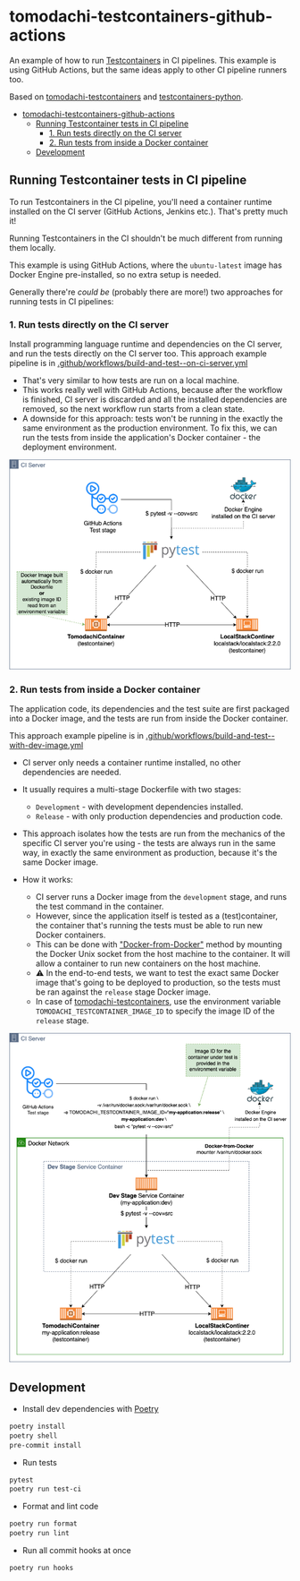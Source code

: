 # tomodachi-testcontainers-github-actions

An example of how to run [Testcontainers](https://testcontainers.com/) in CI pipelines.
This example is using GitHub Actions, but the same ideas apply to other CI pipeline runners too.

Based on [tomodachi-testcontainers](https://github.com/filipsnastins/tomodachi-testcontainers)
and [testcontainers-python](https://github.com/testcontainers/testcontainers-python).

- [tomodachi-testcontainers-github-actions](#tomodachi-testcontainers-github-actions)
  - [Running Testcontainer tests in CI pipeline](#running-testcontainer-tests-in-ci-pipeline)
    - [1. Run tests directly on the CI server](#1-run-tests-directly-on-the-ci-server)
    - [2. Run tests from inside a Docker container](#2-run-tests-from-inside-a-docker-container)
  - [Development](#development)

## Running Testcontainer tests in CI pipeline

To run Testcontainers in the CI pipeline, you'll need a container runtime installed
on the CI server (GitHub Actions, Jenkins etc.). That's pretty much it!

Running Testcontainers in the CI shouldn't be much different from running them locally.

This example is using GitHub Actions, where the `ubuntu-latest` image has Docker Engine
pre-installed, so no extra setup is needed.

Generally there're _could be_ (probably there are more!) two approaches for running tests in CI pipelines:

### 1. Run tests directly on the CI server

Install programming language runtime and dependencies on the CI server,
and run the tests directly on the CI server too.
This approach example pipeline is in
[.github/workflows/build-and-test--on-ci-server.yml](.github/workflows/build-and-test--on-ci-server.yml)

- That's very similar to how tests are run on a local machine.
- This works really well with GitHub Actions, because after the workflow is finished,
  CI server is discarded and all the installed dependencies are removed,
  so the next workflow run starts from a clean state.
- A downside for this approach: tests won't be running in the exactly the same
  environment as the production environment. To fix this, we can run the tests from
  inside the application's Docker container - the deployment environment.

![Run tests directly on the CI server](docs/diagrams/testcontainers-ci-direct-dependencies.drawio.png)

### 2. Run tests from inside a Docker container

The application code, its dependencies and the test suite are first packaged into a Docker image,
and the tests are run from inside the Docker container.

This approach example pipeline is in
[.github/workflows/build-and-test--with-dev-image.yml](.github/workflows/build-and-test--with-dev-image.yml)

- CI server only needs a container runtime installed, no other dependencies are needed.
- It usually requires a multi-stage Dockerfile with two stages:
  - `Development` - with development dependencies installed.
  - `Release` - with only production dependencies and production code.
- This approach isolates how the tests are run from the mechanics of
  the specific CI server you're using - the tests are always run in the same way,
  in exactly the same environment as production, because it's the same Docker image.

- How it works:
  - CI server runs a Docker image from the `development` stage, and runs the test command in the container.
  - However, since the application itself is tested as a (test)container,
    the container that's running the tests must be able to run new Docker containers.
  - This can be done with
    ["Docker-from-Docker"](https://code.visualstudio.com/remote/advancedcontainers/use-docker-kubernetes)
    method by mounting the Docker Unix socket from the host machine to the container.
    It will allow a container to run new containers on the host machine.
  - ⚠️ In the end-to-end tests, we want to test the exact same Docker image that's
    going to be deployed to production, so the tests must be ran against the `release` stage Docker image.
  - In case of [tomodachi-testcontainers](https://github.com/filipsnastins/tomodachi-testcontainers),
    use the environment variable `TOMODACHI_TESTCONTAINER_IMAGE_ID`
    to specify the image ID of the `release` stage.

![Run tests from inside a Docker container](docs/diagrams/testcontainers-ci-docker-from-docker.drawio.png)

## Development

- Install dev dependencies with [Poetry](https://python-poetry.org/)

```bash
poetry install
poetry shell
pre-commit install
```

- Run tests

```bash
pytest
poetry run test-ci
```

- Format and lint code

```bash
poetry run format
poetry run lint
```

- Run all commit hooks at once

```bash
poetry run hooks
```
